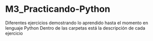 ﻿# M3_Practicando-Python
Diferentes ejercicios demostrando lo aprendido hasta el momento en lenguaje Python
Dentro de las carpetas está la descripción de cada ejercicio
